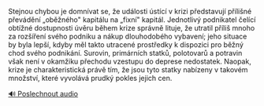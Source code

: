 
Stejnou chybou je domnívat se, že události ústící v krizi představují přílišné převádění „oběžného" kapitálu na „fixní" kapitál. Jednotlivý podnikatel čelící obtížné dostupnosti úvěru během krize správně lituje, že utratil příliš mnoho za rozšíření svého podniku a nákup dlouhodobého vybavení; jeho situace by byla lepší, kdyby měl takto utracené prostředky k dispozici pro běžný chod svého podnikání. Surovin, primárních statků, polotovarů a potravin však není v okamžiku přechodu vzestupu do deprese nedostatek. Naopak, krize je charakteristická právě tím, že jsou tyto statky nabízeny v takovém množství, které vyvolává prudký pokles jejich cen.

[🔊 Poslechnout audio](/data/7-paragraphs/audio/chapter_100/para_006-Stejnou-chybou-je-domnvat-se-e-udlosti-stc.mp3)
